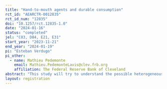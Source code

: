 ```yaml
---
title: "Hand-to-mouth agents and durable consumption"
rct_id: "AEARCTR-0012835"
rct_id_num: "12835"
doi: "10.1257/rct.12835-1.0"
date: "2024-01-16"
status: "completed"
jel: "C83, D84, E21, E31"
start_year: "2023-11-21"
end_year: "2024-01-19"
pi: "Esteban Verdugo"
pi_other:
  - name: Mathieu Pedemonte
    email: Mathieu.PedemonteLavis@clev.frb.org
    affiliation: The Federal Reserve Bank of Cleveland
abstract: "This study will try to understand the possible heterogeneous consumption response of "hand-to-mouth" and non-"hand-to-mouth"  agents to publicly available information on actual inflation and inflation expectations. Using a repeated cross-sectional U.S. representative survey, we plan to get information on respondents that allows us to study their "hand-to-mouth" condition. Moreover, we plan to implement different information treatments to randomly selected subsets of each category of respondents and affect their inflation expectations about different varieties of goods corresponding to services, non-durable, semi-durable, and durable products. The differential effects of these information treatments will allow us to identify exogenous variations in the perceived inflation level of households. With hypothetical follow-up questions, we will obtain information regarding the spending plan for the different consumption categories and characterize the extent to which different expectations imply differences in the spending decision on the various goods categories."
layout: registration
---
```


